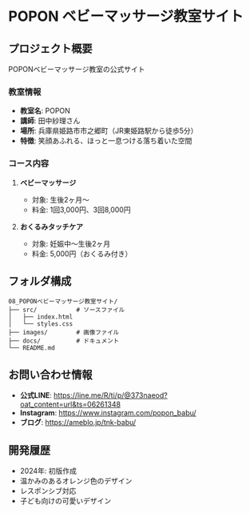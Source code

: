 # POPON ベビーマッサージ教室サイト

## プロジェクト概要
POPONベビーマッサージ教室の公式サイト

### 教室情報
- **教室名**: POPON
- **講師**: 田中紗理さん
- **場所**: 兵庫県姫路市市之郷町（JR東姫路駅から徒歩5分）
- **特徴**: 笑顔あふれる、ほっと一息つける落ち着いた空間

### コース内容
1. **ベビーマッサージ**
   - 対象: 生後2ヶ月～
   - 料金: 1回3,000円、3回8,000円

2. **おくるみタッチケア**
   - 対象: 妊娠中～生後2ヶ月
   - 料金: 5,000円（おくるみ付き）

## フォルダ構成
```
08_POPONベビーマッサージ教室サイト/
├── src/           # ソースファイル
│   ├── index.html
│   └── styles.css
├── images/        # 画像ファイル
├── docs/          # ドキュメント
└── README.md
```

## お問い合わせ情報
- **公式LINE**: https://line.me/R/ti/p/@373naeod?oat_content=url&ts=06261348
- **Instagram**: https://www.instagram.com/popon_babu/
- **ブログ**: https://ameblo.jp/tnk-babu/

## 開発履歴
- 2024年: 初版作成
- 温かみのあるオレンジ色のデザイン
- レスポンシブ対応
- 子ども向けの可愛いデザイン